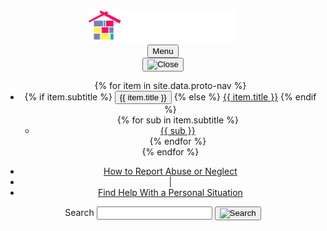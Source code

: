 
<div class="usa-overlay"></div>
<header class="usa-header usa-header--extended">
  <div class="usa-navbar">
    <div class="usa-logo content-flex" id="-logo">
     <img src="/assets/icons/cwig-logo-inverse.svg" width="auto" height="52">
    </div>
    <button class="usa-menu-btn">Menu</button>
  </div>
  <nav aria-label="Primary navigation" class="usa-nav">
    <div class="usa-nav__inner">
      <button class="usa-nav__close">
        <img src="/assets/img/usa-icons/close.svg" role="img" alt="Close" />
      </button>
      <ul class="usa-nav__primary usa-accordion">
      {% for item in site.data.proto-nav %}
        <li class="usa-nav__primary-item">
          {% if item.subtitle %}
          <button
            class="usa-accordion__button "
            aria-expanded="false"
            aria-controls="extended-nav-section-one{{forloop.index}}"
          >
            <span>{{ item.title }}<i class="fas fa-chevron-down"></i></span>
          </button>
          {% else %}
          <a href="" class="usa-nav-link" style="padding-top: -2px;"><span>{{ item.title }}</span></a>
          {% endif %}
          <ul id="extended-nav-section-one{{forloop.index}}" class="usa-nav__submenu">
          {% for sub in item.subtitle %}
            <li class="usa-nav__submenu-item">
              <a href=""><span class="sub-item">{{ sub }}</span></a>
            </li>
          {% endfor %}
          </ul>
        </li>
        {% endfor %}
      </ul>
      <div class="usa-nav__secondary usa-header--extended">
        <ul class="usa-nav__secondary-links">
          <li><a href="">How to Report Abuse or Neglect</a></li>
          <li><span class="divider">|</span></li>
          <li><a href="">Find Help With a Personal Situation</a></li>
        </ul>
        <section aria-label="Search component">
          <form class="usa-search usa-search--small" role="search">
            <label class="usa-sr-only" for="search-field">Search</label>
            <input
              class="usa-input"
              id="search-field"
              type="search"
              name="search"
            />
            <button class="usa-button" type="submit">
              <img
                src="/assets/img/usa-icons-bg/search--white.svg"
                class="usa-search__submit-icon"
                alt="Search"
              />
            </button>
          </form>
        </section>
      </div>
    </div>
  </nav>
</header>